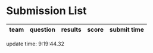 # Submission List
team    | question  | results  | score | submit time
------|-----:|-----:| ----:|-----


update time:  9:19:44.32 
